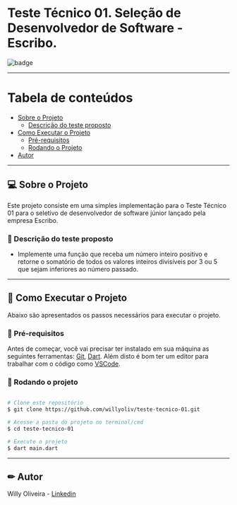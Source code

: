 # Teste Técnico 01. Seleção de Desenvolvedor de Software - Escribo. 


![badge](https://img.shields.io/github/languages/top/willyoliv/teste-tecnico-01)

---

Tabela de conteúdos
=================
<!--ts-->
   * [Sobre o Projeto](#-sobre-o-projeto)
     * [Descrição do teste proposto](#-descrição-do-teste-proposto)
   * [Como Executar o Projeto](#-como-executar-o-projeto)
     * [Pré-requisitos](#-pré-requisitos)
     * [Rodando o Projeto](#-rodando-o-projeto)
   * [Autor](#-Autor)
<!--te-->

---

## 💻 Sobre o Projeto

Este projeto consiste em uma simples implementação para o Teste Técnico 01 para o seletivo de desenvolvedor de software júnior lançado pela empresa Escribo.

### 📄 Descrição do teste proposto
* Implemente uma função que receba um número inteiro positivo e retorne o
somatório de todos os valores inteiros divisíveis por 3 ou 5 que sejam inferiores ao
número passado.

---

## 🚀 Como Executar o Projeto
Abaixo são apresentados os passos necessários para executar o projeto.

### 📃 Pré-requisitos

Antes de começar, você vai precisar ter instalado em sua máquina as seguintes ferramentas:
[Git](https://git-scm.com), [Dart](https://dart.dev/get-dart). 
Além disto é bom ter um editor para trabalhar com o código como [VSCode](https://code.visualstudio.com/).<br/>

### 🎲 Rodando o projeto

```bash

# Clone este repositório
$ git clone https://github.com/willyoliv/teste-tecnico-01.git

# Acesse a pasta do projeto no terminal/cmd
$ cd teste-tecnico-01

# Execute o projeto
$ dart main.dart


```

---

## ✏ Autor

Willy Oliveira - [Linkedin](https://www.linkedin.com/in/willy-oliveira-6b02731a0/)






